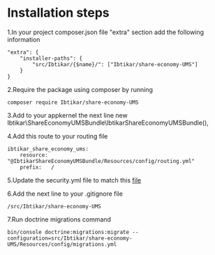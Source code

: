 Installation steps
==================

1.In your project composer.json file "extra" section add the following information

    "extra": {
        "installer-paths": {
            "src/Ibtikar/{$name}/": ["Ibtikar/share-economy-UMS"]
        }
    }

2.Require the package using composer by running

    composer require Ibtikar/share-economy-UMS

3.Add to your appkernel the next line
    new Ibtikar\ShareEconomyUMSBundle\IbtikarShareEconomyUMSBundle(),

4.Add this route to your routing file

    ibtikar_share_economy_ums:
        resource: "@IbtikarShareEconomyUMSBundle/Resources/config/routing.yml"
        prefix:   /


5.Update the security.yml file to match this [file](http://github.com/Ibtikar/share-economy-UMS/tree/master/Resources/doc/security.yml)

6.Add the next line to your .gitignore file

    /src/Ibtikar/share-economy-UMS

7.Run doctrine migrations command

    bin/console doctrine:migrations:migrate --configuration=src/Ibtikar/share-economy-UMS/Resources/config/migrations.yml